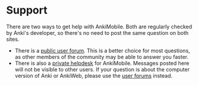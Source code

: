 # Support

There are two ways to get help with AnkiMobile. Both are regularly checked
by Anki's developer, so there's no need to post the same question on both
sites.

- There is a [public user forum](https://forums.ankiweb.net/c/ankimobile/10).
  This is a better choice for most questions, as other members of
  the community may be able to answer you faster.
- There is also a [private helpdesk](https://anki.tenderapp.com/discussions/private) for AnkiMobile.
  Messages posted here will not be visible to other users. If your question is about the computer version
  of Anki or AnkiWeb, please use the [user forums](https://forums.ankiweb.net) instead.
